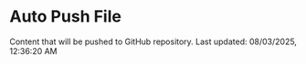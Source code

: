 # Auto Push File

Content that will be pushed to GitHub repository.
Last updated: 08/03/2025, 12:36:20 AM